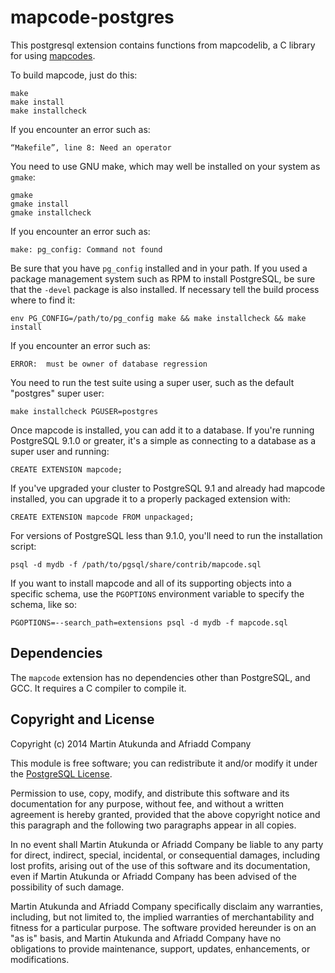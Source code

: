 mapcode-postgres
================

This postgresql extension contains functions from mapcodelib, a C library for
using [mapcodes](http://www.mapcode.com).

To build mapcode, just do this:

    make
    make install
    make installcheck

If you encounter an error such as:

    “Makefile”, line 8: Need an operator

You need to use GNU make, which may well be installed on your system as
`gmake`:

    gmake
    gmake install
    gmake installcheck

If you encounter an error such as:

    make: pg_config: Command not found

Be sure that you have `pg_config` installed and in your path. If you used a
package management system such as RPM to install PostgreSQL, be sure that the
`-devel` package is also installed. If necessary tell the build process where
to find it:

    env PG_CONFIG=/path/to/pg_config make && make installcheck && make install

If you encounter an error such as:

    ERROR:  must be owner of database regression

You need to run the test suite using a super user, such as the default
"postgres" super user:

    make installcheck PGUSER=postgres

Once mapcode is installed, you can add it to a database. If you're running
PostgreSQL 9.1.0 or greater, it's a simple as connecting to a database as a
super user and running:

    CREATE EXTENSION mapcode;

If you've upgraded your cluster to PostgreSQL 9.1 and already had mapcode
installed, you can upgrade it to a properly packaged extension with:

    CREATE EXTENSION mapcode FROM unpackaged;

For versions of PostgreSQL less than 9.1.0, you'll need to run the
installation script:

    psql -d mydb -f /path/to/pgsql/share/contrib/mapcode.sql

If you want to install mapcode and all of its supporting objects into a
specific schema, use the `PGOPTIONS` environment variable to specify the
schema, like so:

    PGOPTIONS=--search_path=extensions psql -d mydb -f mapcode.sql

Dependencies
------------
The `mapcode` extension has no dependencies other than PostgreSQL, and GCC. It
requires a C compiler to compile it.

Copyright and License
---------------------

Copyright (c) 2014 Martin Atukunda and Afriadd Company

This module is free software; you can redistribute it and/or modify it under
the [PostgreSQL License](http://www.opensource.org/licenses/postgresql).

Permission to use, copy, modify, and distribute this software and its
documentation for any purpose, without fee, and without a written agreement is
hereby granted, provided that the above copyright notice and this paragraph
and the following two paragraphs appear in all copies.

In no event shall Martin Atukunda or Afriadd Company be liable to any party for
direct, indirect, special, incidental, or consequential damages, including
lost profits, arising out of the use of this software and its documentation,
even if Martin Atukunda or Afriadd Company has been advised of the possibility of
such damage.

Martin Atukunda and Afriadd Company specifically disclaim any warranties,
including, but not limited to, the implied warranties of merchantability and
fitness for a particular purpose. The software provided hereunder is on an "as
is" basis, and Martin Atukunda and Afriadd Company have no obligations to provide
maintenance, support, updates, enhancements, or modifications.


